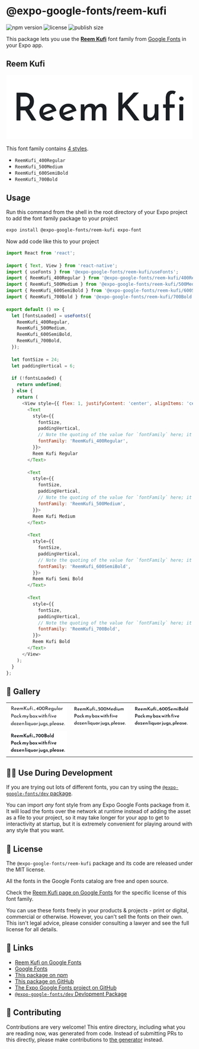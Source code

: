 # @expo-google-fonts/reem-kufi

![npm version](https://flat.badgen.net/npm/v/@expo-google-fonts/reem-kufi)
![license](https://flat.badgen.net/github/license/expo/google-fonts)
![publish size](https://flat.badgen.net/packagephobia/install/@expo-google-fonts/reem-kufi)

This package lets you use the [**Reem Kufi**](https://fonts.google.com/specimen/Reem+Kufi) font family from [Google Fonts](https://fonts.google.com/) in your Expo app.

## Reem Kufi

![Reem Kufi](./font-family.png)

This font family contains [4 styles](#-gallery).

- `ReemKufi_400Regular`
- `ReemKufi_500Medium`
- `ReemKufi_600SemiBold`
- `ReemKufi_700Bold`

## Usage

Run this command from the shell in the root directory of your Expo project to add the font family package to your project
```sh
expo install @expo-google-fonts/reem-kufi expo-font
```

Now add code like this to your project
```js
import React from 'react';

import { Text, View } from 'react-native';
import { useFonts } from '@expo-google-fonts/reem-kufi/useFonts';
import { ReemKufi_400Regular } from '@expo-google-fonts/reem-kufi/400Regular';
import { ReemKufi_500Medium } from '@expo-google-fonts/reem-kufi/500Medium';
import { ReemKufi_600SemiBold } from '@expo-google-fonts/reem-kufi/600SemiBold';
import { ReemKufi_700Bold } from '@expo-google-fonts/reem-kufi/700Bold';

export default () => {
  let [fontsLoaded] = useFonts({
    ReemKufi_400Regular,
    ReemKufi_500Medium,
    ReemKufi_600SemiBold,
    ReemKufi_700Bold,
  });

  let fontSize = 24;
  let paddingVertical = 6;

  if (!fontsLoaded) {
    return undefined;
  } else {
    return (
      <View style={{ flex: 1, justifyContent: 'center', alignItems: 'center' }}>
        <Text
          style={{
            fontSize,
            paddingVertical,
            // Note the quoting of the value for `fontFamily` here; it expects a string!
            fontFamily: 'ReemKufi_400Regular',
          }}>
          Reem Kufi Regular
        </Text>

        <Text
          style={{
            fontSize,
            paddingVertical,
            // Note the quoting of the value for `fontFamily` here; it expects a string!
            fontFamily: 'ReemKufi_500Medium',
          }}>
          Reem Kufi Medium
        </Text>

        <Text
          style={{
            fontSize,
            paddingVertical,
            // Note the quoting of the value for `fontFamily` here; it expects a string!
            fontFamily: 'ReemKufi_600SemiBold',
          }}>
          Reem Kufi Semi Bold
        </Text>

        <Text
          style={{
            fontSize,
            paddingVertical,
            // Note the quoting of the value for `fontFamily` here; it expects a string!
            fontFamily: 'ReemKufi_700Bold',
          }}>
          Reem Kufi Bold
        </Text>
      </View>
    );
  }
};

```

## 🔡 Gallery


||||
|-|-|-|
|![ReemKufi_400Regular](.//400Regular/ReemKufi_400Regular.ttf.png)|![ReemKufi_500Medium](.//500Medium/ReemKufi_500Medium.ttf.png)|![ReemKufi_600SemiBold](.//600SemiBold/ReemKufi_600SemiBold.ttf.png)||
|![ReemKufi_700Bold](.//700Bold/ReemKufi_700Bold.ttf.png)||||


## 👩‍💻 Use During Development

If you are trying out lots of different fonts, you can try using the [`@expo-google-fonts/dev` package](https://github.com/expo/google-fonts/tree/master/font-packages/dev#readme).

You can import *any* font style from any Expo Google Fonts package from it. It will load the fonts
over the network at runtime instead of adding the asset as a file to your project, so it may take longer
for your app to get to interactivity at startup, but it is extremely convenient
for playing around with any style that you want.

## 📖 License

The `@expo-google-fonts/reem-kufi` package and its code are released under the MIT license.

All the fonts in the Google Fonts catalog are free and open source.

Check the [Reem Kufi page on Google Fonts](https://fonts.google.com/specimen/Reem+Kufi) for the specific license of this font family.

You can use these fonts freely in your products & projects - print or digital, commercial or otherwise. However, you can't sell the fonts on their own. This isn't legal advice, please consider consulting a lawyer and see the full license for all details.

## 🔗 Links

- [Reem Kufi on Google Fonts](https://fonts.google.com/specimen/Reem+Kufi)
- [Google Fonts](https://fonts.google.com/)
- [This package on npm](https://www.npmjs.com/package/@expo-google-fonts/reem-kufi)
- [This package on GitHub](https://github.com/expo/google-fonts/tree/master/font-packages/reem-kufi)
- [The Expo Google Fonts project on GitHub](https://github.com/expo/google-fonts)
- [`@expo-google-fonts/dev` Devlopment Package](https://github.com/expo/google-fonts/tree/master/font-packages/dev)

## 🤝 Contributing

Contributions are very welcome! This entire directory, including what you are reading now, was generated from code. Instead of submitting PRs to this directly, please make contributions to [the generator](https://github.com/expo/google-fonts/tree/master/packages/generator) instead.
